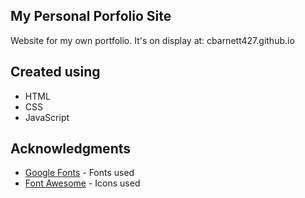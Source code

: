 ## My Personal Porfolio Site

Website for my own portfolio. It's on display at: cbarnett427.github.io

## Created using

- HTML
- CSS
- JavaScript


## Acknowledgments

* [Google Fonts](https://fonts.google.com/) - Fonts used
* [Font Awesome](https://fontawesome.com/?from=io/) - Icons used
